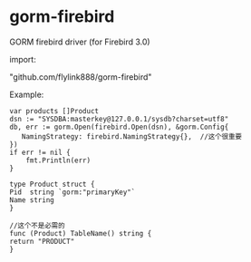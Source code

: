 # gorm-firebird
GORM firebird driver (for Firebird 3.0)

import:

"github.com/flylink888/gorm-firebird"

Example:

```
var products []Product
dsn := "SYSDBA:masterkey@127.0.0.1/sysdb?charset=utf8"
db, err := gorm.Open(firebird.Open(dsn), &gorm.Config{
   NamingStrategy: firebird.NamingStrategy{},  //这个很重要
})
if err != nil {
	fmt.Println(err)
}
```

```
type Product struct {
Pid  string `gorm:"primaryKey"`
Name string
}
```

```
//这个不是必需的
func (Product) TableName() string {
return "PRODUCT"
}
```
